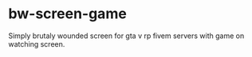 # bw-screen-game
 Simply brutaly wounded screen for gta v rp fivem servers with game on watching screen.
